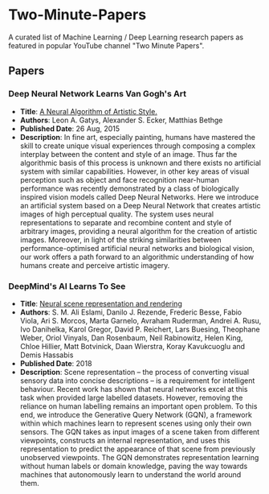 # Two-Minute-Papers
A curated list of Machine Learning / Deep Learning research papers as featured in popular YouTube channel "Two Minute Papers".

## Papers

### Deep Neural Network Learns Van Gogh's Art
* __Title__: [A Neural Algorithm of Artistic Style.](https://arxiv.org/abs/1508.06576v1)
* __Authors__: Leon A. Gatys, Alexander S. Ecker, Matthias Bethge
* __Published Date__: 26 Aug, 2015
* __Description__: In fine art, especially painting, humans have mastered the skill to create unique visual experiences through composing a complex interplay between the content and style of an image. Thus far the algorithmic basis of this process is unknown and there exists no artificial system with similar capabilities. However, in other key areas of visual perception such as object and face recognition near-human performance was recently demonstrated by a class of biologically inspired vision models called Deep Neural Networks. Here we introduce an artificial system based on a Deep Neural Network that creates artistic images of high perceptual quality. The system uses neural representations to separate and recombine content and style of arbitrary images, providing a neural algorithm for the creation of artistic images. Moreover, in light of the striking similarities between performance-optimised artificial neural networks and biological vision, our work offers a path forward to an algorithmic understanding of how humans create and perceive artistic imagery.

### DeepMind's AI Learns To See
* __Title__: [Neural scene representation and rendering](https://arxiv.org/abs/1508.06576v1)
* __Authors__: S. M. Ali Eslami, Danilo J. Rezende, Frederic Besse, Fabio Viola, Ari S. Morcos, Marta Garnelo, Avraham Ruderman, Andrei A. Rusu, Ivo Danihelka, Karol Gregor, David P. Reichert, Lars Buesing, Theophane Weber, Oriol Vinyals, Dan Rosenbaum, Neil Rabinowitz, Helen King, Chloe Hillier, Matt Botvinick, Daan Wierstra, Koray Kavukcuoglu and Demis Hassabis
* __Published Date__: 2018
* __Description__: Scene representation – the process of converting visual sensory data into concise descriptions – is a requirement for intelligent behaviour. Recent work has shown that neural networks excel at this task when provided large labelled datasets. However, removing the reliance on human labelling remains an important open problem. To this end, we introduce the Generative Query Network (GQN), a framework within which machines learn to represent scenes using only their own sensors. The GQN takes as input images of a scene taken from different viewpoints, constructs an internal representation, and uses this representation to predict the appearance of that scene from previously unobserved viewpoints. The GQN demonstrates representation learning without human labels or domain knowledge, paving the way towards machines that autonomously learn to understand the world around them.

